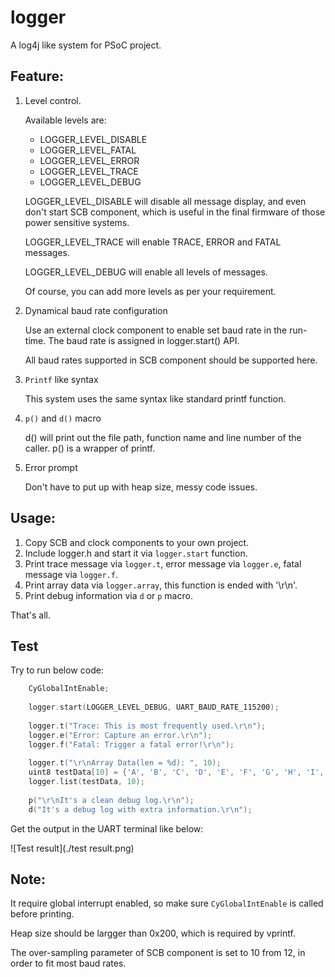 # logger
A log4j like system for PSoC project.

## Feature:

1. Level control. 

   Available levels are: 

   - LOGGER_LEVEL_DISABLE
   - LOGGER_LEVEL_FATAL
   - LOGGER_LEVEL_ERROR
   - LOGGER_LEVEL_TRACE
   - LOGGER_LEVEL_DEBUG

   LOGGER_LEVEL_DISABLE will disable all message display, and even don't start SCB component, which is useful in the final firmware of those power sensitive systems.

   LOGGER_LEVEL_TRACE will enable TRACE, ERROR and FATAL messages.

   LOGGER_LEVEL_DEBUG will enable all levels of messages. 

   Of course, you can add more levels as per your requirement.

2. Dynamical baud rate configuration

   Use an external clock component to enable set baud rate in the run-time. The baud rate is assigned in logger.start() API.

   All baud rates supported in SCB component should be supported here.

3. `Printf` like syntax

   This system uses the same syntax like standard printf function. 

4. `p()` and `d()` macro

   d() will print out the file path, function name and line number of the caller. p() is a wrapper of printf.

5. Error prompt

   Don't have to put up with heap size, messy code issues.


## Usage:

1. Copy SCB and clock components to your own project.
2. Include logger.h and start it via `logger.start` function.
3. Print trace message via `logger.t`, error message via `logger.e`, fatal message via `logger.f`. 
4. Print array data via `logger.array`, this function is ended with '\r\n'. 
5. Print debug information via `d` or `p` macro. 


That's all. 

## Test

Try to run below code:

```C
    CyGlobalIntEnable;
    
    logger.start(LOGGER_LEVEL_DEBUG, UART_BAUD_RATE_115200);
	
    logger.t("Trace: This is most frequently used.\r\n");
    logger.e("Error: Capture an error.\r\n");
    logger.f("Fatal: Trigger a fatal error!\r\n");
	
    logger.t("\r\nArray Data(len = %d): ", 10);
    uint8 testData[10] = {'A', 'B', 'C', 'D', 'E', 'F', 'G', 'H', 'I', 'J'};
	logger.list(testData, 10);
	
	p("\r\nIt's a clean debug log.\r\n");
    d("It's a debug log with extra information.\r\n");  
```

Get the output in the UART terminal like below:

![Test result](./test result.png)

## Note:

It require global interrupt enabled, so make sure `CyGlobalIntEnable` is called before printing.

Heap size should be largger than 0x200, which is required by vprintf.

The over-sampling parameter of SCB component is set to 10 from 12, in order to fit most baud rates.
